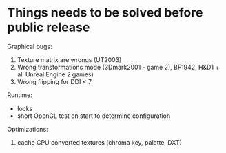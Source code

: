 # Things needs to be solved before public release

Graphical bugs:

1) Texture matrix are wrongs (UT2003)
2) Wrong transformations mode (3Dmark2001 - game 2), BF1942, H&D1 + all Unreal Engine 2 games)
3) Wrong flipping for DDI < 7

Runtime:
- locks
- short OpenGL test on start to determine configuration 

Optimizations:
1) cache CPU converted textures (chroma key, palette, DXT)

